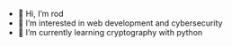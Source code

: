 - 👋 Hi, I’m rod
- 👀 I’m interested in web development and cybersecurity
- 🌱 I’m currently learning cryptography with python

<!---
heyr0d/heyr0d is a ✨ special ✨ repository because its `README.md` (this file) appears on your GitHub profile.
You can click the Preview link to take a look at your changes.
--->
